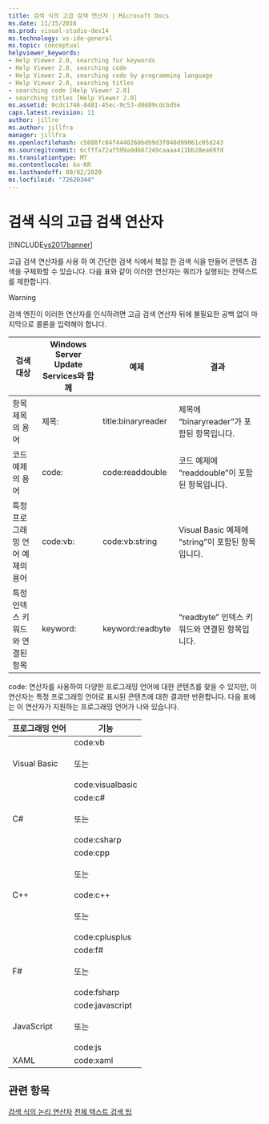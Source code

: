```yaml
---
title: 검색 식의 고급 검색 연산자 | Microsoft Docs
ms.date: 11/15/2016
ms.prod: visual-studio-dev14
ms.technology: vs-ide-general
ms.topic: conceptual
helpviewer_keywords:
- Help Viewer 2.0, searching for keywords
- Help Viewer 2.0, searching code
- Help Viewer 2.0, searching code by programming language
- Help Viewer 2.0, searching titles
- searching code [Help Viewer 2.0]
- searching titles [Help Viewer 2.0]
ms.assetid: 0cdc1746-8481-45ec-9c53-d0d89cdcbd5e
caps.latest.revision: 11
author: jillre
ms.author: jillfra
manager: jillfra
ms.openlocfilehash: c5088fc04f4440260bdb9d3f040d99061c05d243
ms.sourcegitcommit: 6cfffa72af599a9d667249caaaa411bb28ea69fd
ms.translationtype: MT
ms.contentlocale: ko-KR
ms.lasthandoff: 09/02/2020
ms.locfileid: "72620344"
---
```

# <a name="advanced-search-operators-in-search-expressions"></a>검색 식의 고급 검색 연산자
[!INCLUDE[vs2017banner](../includes/vs2017banner.md)]

고급 검색 연산자를 사용 하 여 간단한 검색 식에서 복잡 한 검색 식을 만들어 콘텐츠 검색을 구체화할 수 있습니다. 다음 표와 같이 이러한 연산자는 쿼리가 실행되는 컨텍스트를 제한합니다.

> [!WARNING]
> 검색 엔진이 이러한 연산자를 인식하려면 고급 검색 연산자 뒤에 불필요한 공백 없이 마지막으로 콜론을 입력해야 합니다.

|검색 대상|Windows Server Update Services와 함께|예제|결과|
|-------------------|---------|-------------|------------|
|항목 제목의 용어|제목:|title:binaryreader|제목에 “binaryreader”가 포함된 항목입니다.|
|코드 예제의 용어|code:|code:readdouble|코드 예제에 “readdouble”이 포함된 항목입니다.|
|특정 프로그래밍 언어 예제의 용어|code:vb:|code:vb:string|Visual Basic 예제에 “string”이 포함된 항목입니다.|
|특정 인덱스 키워드와 연결된 항목|keyword:|keyword:readbyte|“readbyte” 인덱스 키워드와 연결된 항목입니다.|

 code: 연산자를 사용하여 다양한 프로그래밍 언어에 대한 콘텐츠를 찾을 수 있지만, 이 연산자는 특정 프로그래밍 언어로 표시된 콘텐츠에 대한 결과만 반환합니다. 다음 표에는 이 연산자가 지원하는 프로그래밍 언어가 나와 있습니다.

|프로그래밍 언어|기능|
|--------------------------|---------|
|Visual Basic|code:vb<br /><br /> 또는<br /><br /> code:visualbasic|
|C#|code:c#<br /><br /> 또는<br /><br /> code:csharp|
|C++|code:cpp<br /><br /> 또는<br /><br /> code:c++<br /><br /> 또는<br /><br /> code:cplusplus|
|F#|code:f#<br /><br /> 또는<br /><br /> code:fsharp|
|JavaScript|code:javascript<br /><br /> 또는<br /><br /> code:js|
|XAML|code:xaml|

## <a name="see-also"></a>관련 항목
 [검색 식의 논리 연산자](../ide/logical-operators-in-search-expressions.md) [전체 텍스트 검색 팁](../ide/full-text-search-tips.md)
